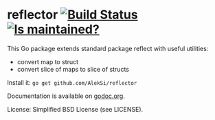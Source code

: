 reflector [![Build Status](https://secure.travis-ci.org/AlekSi/reflector.png)](https://travis-ci.org/AlekSi/reflector) [![Is maintained?](http://stillmaintained.com/AlekSi/reflector.png)](http://stillmaintained.com/AlekSi/reflector)
=========

This Go package extends standard package reflect with useful utilities:

- convert map to struct
- convert slice of maps to slice of structs

Install it: `go get github.com/AlekSi/reflector`

Documentation is available on [godoc.org](http://godoc.org/github.com/AlekSi/reflector).

License: Simplified BSD License (see LICENSE).
